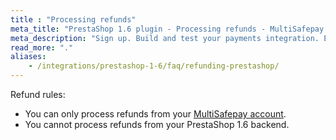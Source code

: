 ```yaml
---
title : "Processing refunds"
meta_title: "PrestaShop 1.6 plugin - Processing refunds - MultiSafepay Docs"
meta_description: "Sign up. Build and test your payments integration. Explore our products and services. Use our API Reference, SDKs, and wrappers. Get support."
read_more: "."
aliases: 
    - /integrations/prestashop-1-6/faq/refunding-prestashop/
---
```


Refund rules:

- You can only process refunds from your [MultiSafepay account](/account/multisafepay-account/processing-refunds/).
- You cannot process refunds from your PrestaShop 1.6 backend.
